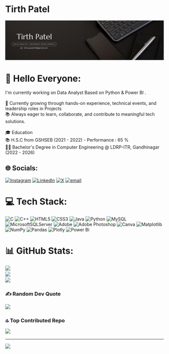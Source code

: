
# Tirth Patel


![banner](./assets/Tirth%20git%20background.png)

# 💫 Hello Everyone:
I'm currently working on Data Analyst Based on Python & Power BI .<br><br>🚀 Currently growing through hands-on experience, technical events, and leadership roles in Projects<br>📚 Always eager to learn, collaborate, and contribute to meaningful tech solutions.<br><br>🎓 Education<br>📚 H.S.C from GSHSEB (2021 - 2022) - Performance : 65 %<br>🧑‍🎓 Bachelor's Degree in Computer Engineering @ LDRP-ITR, Gandhinagar (2022 - 2026)


## 🌐 Socials:
[![Instagram](https://img.shields.io/badge/Instagram-%23E4405F.svg?logo=Instagram&logoColor=white)](https://instagram.com/https://www.instagram.com/_tirthuuu__16?igsh=emV1dXpiY3U3cnNj) [![LinkedIn](https://img.shields.io/badge/LinkedIn-%230077B5.svg?logo=linkedin&logoColor=white)](https://linkedin.com/in/https://www.linkedin.com/in/tirth-patel-ba70b0273?) [![X](https://img.shields.io/badge/X-black.svg?logo=X&logoColor=white)](https://x.com/https://x.com/TirthPatel92731?t=vrRK5sY1WOKQpUrF6q6INw&s=09) [![email](https://img.shields.io/badge/Email-D14836?logo=gmail&logoColor=white)](mailto:tirth.p.patel143@gmail.com) 

# 💻 Tech Stack:
![C](https://img.shields.io/badge/c-%2300599C.svg?style=flat-square&logo=c&logoColor=white) ![C++](https://img.shields.io/badge/c++-%2300599C.svg?style=flat-square&logo=c%2B%2B&logoColor=white) ![HTML5](https://img.shields.io/badge/html5-%23E34F26.svg?style=flat-square&logo=html5&logoColor=white) ![CSS3](https://img.shields.io/badge/css3-%231572B6.svg?style=flat-square&logo=css3&logoColor=white) ![Java](https://img.shields.io/badge/java-%23ED8B00.svg?style=flat-square&logo=openjdk&logoColor=white) ![Python](https://img.shields.io/badge/python-3670A0?style=flat-square&logo=python&logoColor=ffdd54) ![MySQL](https://img.shields.io/badge/mysql-4479A1.svg?style=flat-square&logo=mysql&logoColor=white) ![MicrosoftSQLServer](https://img.shields.io/badge/Microsoft%20SQL%20Server-CC2927?style=flat-square&logo=microsoft%20sql%20server&logoColor=white) ![Adobe](https://img.shields.io/badge/adobe-%23FF0000.svg?style=flat-square&logo=adobe&logoColor=white) ![Adobe Photoshop](https://img.shields.io/badge/adobe%20photoshop-%2331A8FF.svg?style=flat-square&logo=adobe%20photoshop&logoColor=white) ![Canva](https://img.shields.io/badge/Canva-%2300C4CC.svg?style=flat-square&logo=Canva&logoColor=white) ![Matplotlib](https://img.shields.io/badge/Matplotlib-%23ffffff.svg?style=flat-square&logo=Matplotlib&logoColor=black) ![NumPy](https://img.shields.io/badge/numpy-%23013243.svg?style=flat-square&logo=numpy&logoColor=white) ![Pandas](https://img.shields.io/badge/pandas-%23150458.svg?style=flat-square&logo=pandas&logoColor=white) ![Plotly](https://img.shields.io/badge/Plotly-%233F4F75.svg?style=flat-square&logo=plotly&logoColor=white) ![Power Bi](https://img.shields.io/badge/power_bi-F2C811?style=flat-square&logo=powerbi&logoColor=black)
# 📊 GitHub Stats:
![](https://github-readme-stats.vercel.app/api?username=tirthpatel143&theme=great-gatsby&hide_border=false&include_all_commits=false&count_private=false)<br/>
![](https://nirzak-streak-stats.vercel.app/?user=tirthpatel143&theme=great-gatsby&hide_border=false)<br/>
![](https://github-readme-stats.vercel.app/api/top-langs/?username=tirthpatel143&theme=great-gatsby&hide_border=false&include_all_commits=false&count_private=false&layout=compact)

### ✍️ Random Dev Quote
![](https://quotes-github-readme.vercel.app/api?type=horizontal&theme=radical)

### 🔝 Top Contributed Repo
![](https://github-contributor-stats.vercel.app/api?username=tirthpatel143&limit=5&theme=dark&combine_all_yearly_contributions=true)

---
[![](https://visitcount.itsvg.in/api?id=tirthpatel143&icon=0&color=0)](https://visitcount.itsvg.in)



